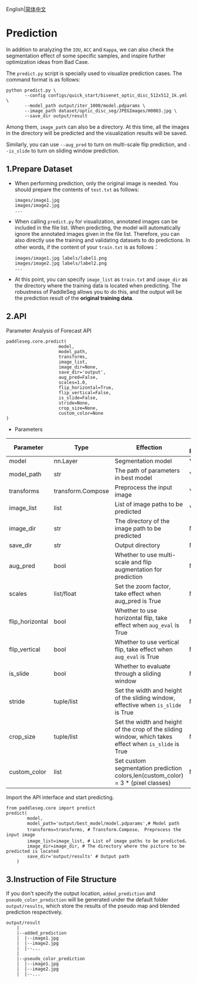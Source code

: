 English|[简体中文](predict_cn.md)

# Prediction

In addition to analyzing the `IOU`, `ACC` and `Kappa`, we can also check the segmentation effect of some specific samples, and inspire further optimization ideas from Bad Case.

The `predict.py` script is specially used to visualize prediction cases. The command format is as follows:

```
python predict.py \
       --config configs/quick_start/bisenet_optic_disc_512x512_1k.yml \
       --model_path output/iter_1000/model.pdparams \
       --image_path dataset/optic_disc_seg/JPEGImages/H0003.jpg \
       --save_dir output/result
```

Among them, `image_path` can also be a directory. At this time, all the images in the directory will be predicted and the visualization results will be saved.

Similarly, you can use `--aug_pred` to turn on multi-scale flip prediction, and `--is_slide` to turn on sliding window prediction.


## 1.Prepare Dataset

- When performing prediction, only the original image is needed. You should prepare the contents of `test.txt` as follows:
    ```
    images/image1.jpg
    images/image2.jpg
    ...
    ```

- When calling `predict.py` for visualization, annotated images can be included in the file list. When predicting, the model will automatically ignore the annotated images given in the file list. Therefore, you can also directly use the training and validating datasets to do predictions. In other words, if the content of your `train.txt` is as follows：
    ```
    images/image1.jpg labels/label1.png
    images/image2.jpg labels/label2.png
    ...
    ```

* At this point, you can specify `image_list` as `train.txt` and `image_dir` as the directory where the training data is located when predicting. The robustness of PaddleSeg allows you to do this, and the output will be the prediction result of the **original training data**.

## 2.API
Parameter Analysis of Forecast API 

```
paddleseg.core.predict(
                    model,
                    model_path,
                    transforms,
                    image_list,
                    image_dir=None,
                    save_dir='output',
                    aug_pred=False,
                    scales=1.0,
                    flip_horizontal=True,
                    flip_vertical=False,
                    is_slide=False,
                    stride=None,
                    crop_size=None,
                    custom_color=None
)
```

- Parameters

| Parameter          | Type          | Effection                                                 | Is Required | Default |
| --------------- | ----------------- | ---------------------------------------------------- | ---------- | -------- |
| model           | nn.Layer          | Segmentation model                            | Yes         | -        |
| model_path      | str               | The path of parameters in best model          | Yes         | -        |
| transforms      | transform.Compose | Preprocess the input image                    | Yes         | -        |
| image_list      | list              | List of image paths to be predicted             | Yes         | -        |
| image_dir       | str               | The directory of the image path to be predicted     | No         | None     |
| save_dir        | str               | Output directory                                         | No         | 'output' |
| aug_pred        | bool              | Whether to use multi-scale and flip augmentation for prediction          | No         | False    |
| scales          | list/float        | Set the zoom factor, take effect when aug_pred is True                   | No         | 1.0      |
| flip_horizontal | bool              | Whether to use horizontal flip, take effect when `aug_eval` is True      | No         | True     |
| flip_vertical   | bool              | Whether to use vertical flip, take effect when `aug_eval` is True        | No         | False    |
| is_slide        | bool              | Whether to evaluate through a sliding window                             | No         | False    |
| stride          | tuple/list        | Set the width and height of the sliding window, effective when `is_slide` is True       | No         | None     |
| crop_size       | tuple/list        | Set the width and height of the crop of the sliding window, which takes effect when `is_slide` is True | No         | None     |
| custom_color    | list              | Set custom segmentation prediction colors,len(custom_color) = 3 * (pixel classes)  | No        | Default color map |

Import the API interface and start predicting.

```
from paddleseg.core import predict
predict(
        model,
        model_path='output/best_model/model.pdparams',# Model path
        transforms=transforms, # Transform.Compose， Preprocess the input image
        image_list=image_list, # List of image paths to be predicted。
        image_dir=image_dir, # The directory where the picture to be predicted is located
        save_dir='output/results' # Output path
    )
```

## 3.Instruction of File Structure
If you don't specify the output location, `added_prediction` and `pseudo_color_prediction` will be generated under the default folder `output/results`, which store the results of the pseudo map and blended prediction respectively.

    output/result
        |
        |--added_prediction
        |  |--image1.jpg
        |  |--image2.jpg
        |  |--...
        |
        |--pseudo_color_prediction
        |  |--image1.jpg
        |  |--image2.jpg
        |  |--...



